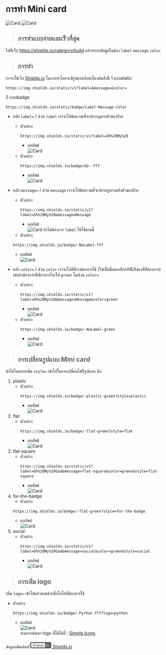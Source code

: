 # การทำ Mini card
![Card](https://img.shields.io/badge/HTML-ffffff?style=flat&logo=html5&logoColor=E34F26)
![Card](https://img.shields.io/badge/CSS-ffffff?style=flat&logo=css3&logoColor=1572B6)
> ## การทำแบบง่ายและเร็วที่สุด
  ไปที่เว็บ https://shields.io/category/build แล้วกรอกข้อมูลในช่อง ```label``` ```message``` ```color```


> ## การทำ
  เราจะใช้เว็บ [Shields.io](https://shields.io/) ในการทำโดยจะมีรูปแบบลิงค์เบื้องต้นดังนี้
  1 แบบstatic
  ```
  https://img.shields.io/static/v1?label=&message=&color=
  ```
  2 แบบbadge
  ```
  https://img.shields.io/static/badge/Label-Message-Color
  ```
  + หลัง ```label=``` / ส่วน ```label``` เราจะใส่ข้อความที่จะปรากฏทางหัวของป้าย
    + ตัวอย่าง
      ```
      https://img.shields.io/static/v1?label=Oh%20My%20
      ```
      + ผลลัพธ์ <br>
        ![Card](https://img.shields.io/static/v1?label=Oh%20My%20)
    + ตัวอย่าง
      ```
      https://img.shields.io/badge/GG--fff
      ```
      + ผลลัพธ์ <br>
        ![Card](https://img.shields.io/badge/GG--fff)

  + หลัง ```message=``` / ส่วน ```message``` เราจะใส่ข้อความที่จะปรากฏทางหลังหัวของป้าย
    + ตัวอย่าง
      ```
      https://img.shields.io/static/v1?label=Oh%20My%20&message=Message
      ```
      + ผลลัพธ์ <br>
        ![Card](https://img.shields.io/static/v1?label=Oh%20My%20&message=Message)
     ถ้าไม่ต้องการ ```label``` ให้ใช้ตามนี้
     + ตัวอย่าง
      ```
      https://img.shields.io/badge/-NoLabel-fff
      ```
      + ผลลัพธ์ <br>
        ![Card](https://img.shields.io/badge/-NoLabel-fff) 
       
  + หลัง ```color=``` / ส่วน ```color``` เราจะใส่สีที่เราต้องการใช้ (ใส่เป็นชื่อของสี/ค่าHEXของสีที่ต้องการ) เช่นถ้าต้องการสีเขียวเราก็จะใส่ ```green``` ในส่วน ```color=```
    + ตัวอย่าง
      ```
      https://img.shields.io/static/v1?label=Oh%20My%20&message=Message&color=green
      ```
      + ผลลัพธ์ <br>
        ![Card](https://img.shields.io/static/v1?label=Oh%20My%20&message=Message&color=green)
    + ตัวอย่าง
      ```
      https://img.shields.io/badge/-NoLabel-green
      ```
      + ผลลัพธ์ <br>
        ![Card](https://img.shields.io/badge/-NoLabel-green)
      
      

> ## การเปลี่ยนรูปแบบ Mini card
  ทำได้โดยการเพิ่ม  ```style=``` เข้าไปโดยจะเปลี่ยนได้5รูปแบบ คือ
  1. plastic
     + ตัวอย่าง
       ```
       https://img.shields.io/badge/-plastic-green?style=plastic
       ```
       + ผลลัพธ์ <br>
         ![Card](https://img.shields.io/badge/-plastic-green?style=plastic)
  2. flat
     + ตัวอย่าง
       ```
       https://img.shields.io/badge/-flat-green?style=flat
       ```
       + ผลลัพธ์ <br>
         ![Card](https://img.shields.io/badge/-flat-green?style=flat)
  3. flat-square
     + ตัวอย่าง
        ```
        https://img.shields.io/static/v1?label=Oh%20My%20God&message=flat-square&color=green&style=flat-square
        ```
        + ผลลัพธ์ <br>
          ![Card](https://img.shields.io/static/v1?label=Oh%20My%20God&message=flat-square&color=green&style=flat-square)
  4. for-the-badge
      + ตัวอย่าง
      ```
      https://img.shields.io/badge/-flat-green?style=for-the-badge
      ```
        + ผลลัพธ์ <br>
          ![Card](https://img.shields.io/badge/-for%20the%20badge-green?style=for-the-badge)
  5. social
     + ตัวอย่าง
        ```
        https://img.shields.io/static/v1?label=Oh%20My%20God&message=social&color=green&style=social
        ```
        + ผลลัพธ์ <br>
          ![Card](https://img.shields.io/static/v1?label=Oh%20My%20God&message=social&color=green&style=social)

  
> ## การเพิ่ม logo 
   เพิ่ม  ```logo=``` เข้าไปแล้วตามด้วยชื่อโลโก้ที่ต้องการใช้
   + ตัวอย่าง
     ```
     https://img.shields.io/badge/-Pyrhon-fff?logo=python
     ```
     + ผลลัพธ์ <br>
       ![Card](https://img.shields.io/badge/-Pyrhon-fff?logo=python) <br>
    สามารถค้นหา logo ที่ใช้ได้ที่ : [Simple Icons](https://simpleicons.org/)
  
  
###### ข้อมูลเพิ่มเติมที่ [<img height="20px" src=https://raw.githubusercontent.com/badges/shields/master/readme-logo.svg> Shields.io](https://shields.io/)
  
  
  
